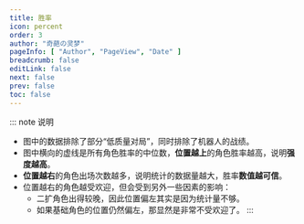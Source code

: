 ```yaml
---
title: 胜率
icon: percent
order: 3
author: "奇葩の灵梦"
pageInfo: [ "Author", "PageView", "Date" ]
breadcrumb: false
editLink: false
next: false
prev: false
toc: false
---
```


<WinRate></WinRate>

::: note 说明
- 图中的数据排除了部分“低质量对局”，同时排除了机器人的战绩。
- 图中横向的虚线是所有角色胜率的中位数，**位置越上**的角色胜率越高，说明**强度越高**。
- **位置越右**的角色出场次数越多，说明统计的数据量越大，胜率**数值越可信**。
- 位置越右的角色越受欢迎，但会受到另外一些因素的影响：
  - 二扩角色出得较晚，因此位置偏左其实是因为统计量不够。
  - 如果基础角色的位置仍然偏左，那显然是非常不受欢迎了。
:::

<script setup>
import WinRate from "@WinRate";
</script>